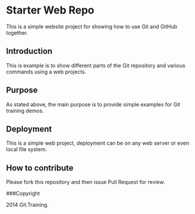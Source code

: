 # Starter Web Repo

This is a simple website project for showing how to use Git and GitHub together.

## Introduction
This is example is to show different parts of the Git repository and various commands using a web projects.

## Purpose

As stated above, the main purpose is to provide simple examples for Git training demos.

## Deployment

This is a simple web project, deployment can be on any web server or even local file system.

## How to contribute

Please fork this repository and then issue Pull Request for review.

###Copyright

2014 Git.Training.